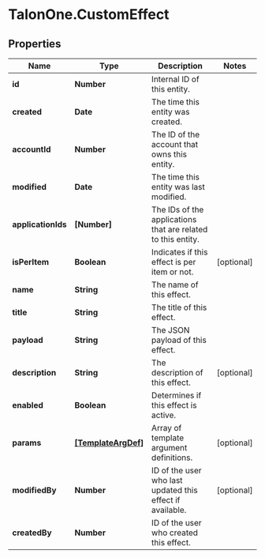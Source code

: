 # TalonOne.CustomEffect

## Properties

Name | Type | Description | Notes
------------ | ------------- | ------------- | -------------
**id** | **Number** | Internal ID of this entity. | 
**created** | **Date** | The time this entity was created. | 
**accountId** | **Number** | The ID of the account that owns this entity. | 
**modified** | **Date** | The time this entity was last modified. | 
**applicationIds** | **[Number]** | The IDs of the applications that are related to this entity. | 
**isPerItem** | **Boolean** | Indicates if this effect is per item or not. | [optional] 
**name** | **String** | The name of this effect. | 
**title** | **String** | The title of this effect. | 
**payload** | **String** | The JSON payload of this effect. | 
**description** | **String** | The description of this effect. | [optional] 
**enabled** | **Boolean** | Determines if this effect is active. | 
**params** | [**[TemplateArgDef]**](TemplateArgDef.md) | Array of template argument definitions. | [optional] 
**modifiedBy** | **Number** | ID of the user who last updated this effect if available. | [optional] 
**createdBy** | **Number** | ID of the user who created this effect. | 


